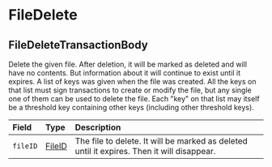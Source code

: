 # FileDelete

## FileDeleteTransactionBody

Delete the given file. After deletion, it will be marked as deleted and will have no contents. But information about it will continue to exist until it expires. A list of keys was given when the file was created. All the keys on that list must sign transactions to create or modify the file, but any single one of them can be used to delete the file. Each "key" on that list may itself be a threshold key containing other keys \(including other threshold keys\).

| Field | Type | Description |
| :--- | :--- | :--- |
| `fileID` | [FileID](../basic-types/fileid.md) | The file to delete. It will be marked as deleted until it expires. Then it will disappear. |

